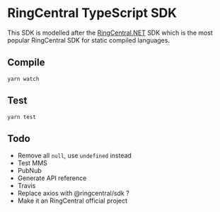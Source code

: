 # RingCentral TypeScript SDK

This SDK is modelled after the [RingCentral.NET](https://github.com/ringcentral/ringcentral.net) SDK which is the most popular RingCentral SDK for static compiled languages.


## Compile

```
yarn watch
```


## Test

```
yarn test
```


## Todo

- Remove all `null`, use `undefined` instead
- Test MMS
- PubNub
- Generate API reference
- Travis
- Replace axios with @ringcentral/sdk ?
- Make it an RingCentral official project
